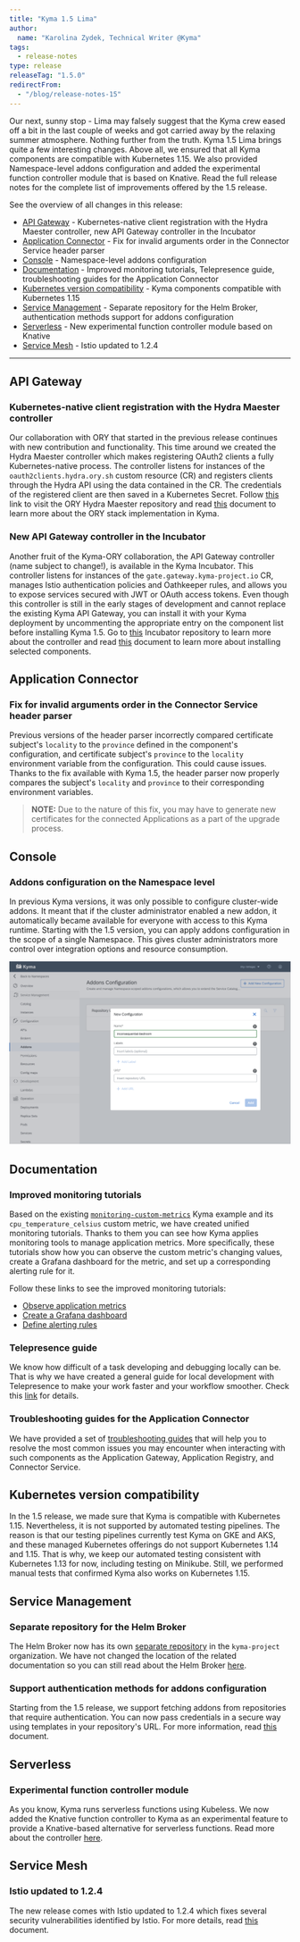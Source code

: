 ```yaml
---
title: "Kyma 1.5 Lima"
author:
  name: "Karolina Zydek, Technical Writer @Kyma"
tags:
  - release-notes
type: release
releaseTag: "1.5.0"
redirectFrom:
  - "/blog/release-notes-15"
---
```


Our next, sunny stop - Lima may falsely suggest that the Kyma crew eased off a bit in the last couple of weeks and got carried away by the relaxing summer atmosphere. Nothing further from the truth. Kyma 1.5 Lima brings quite a few interesting changes. Above all, we ensured that all Kyma components are compatible with Kubernetes 1.15. We also provided Namespace-level addons configuration and added the experimental function controller module that is based on Knative. Read the full release notes for the complete list of improvements offered by the 1.5 release.

<!-- overview -->

See the overview of all changes in this release:

- [API Gateway](#api-gateway) - Kubernetes-native client registration with the Hydra Maester controller, new API Gateway controller in the Incubator
- [Application Connector](#application-connector) - Fix for invalid arguments order in the Connector Service header parser
- [Console](#console) - Namespace-level addons configuration
- [Documentation](#documentation) - Improved monitoring tutorials, Telepresence guide, troubleshooting guides for the Application Connector
- [Kubernetes version compatibility](#kubernetes-version-compatibility) - Kyma components compatible with Kubernetes 1.15
- [Service Management](#service-management) - Separate repository for the Helm Broker, authentication methods support for addons configuration
- [Serverless](#serverless) - New experimental function controller module based on Knative
- [Service Mesh](#service-mesh) - Istio updated to 1.2.4

---

## API Gateway

### Kubernetes-native client registration with the Hydra Maester controller

Our collaboration with ORY that started in the previous release continues with new contribution and functionality. This time around we created the Hydra Maester controller which makes registering OAuth2 clients a fully Kubernetes-native process. The controller listens for instances of the `oauth2clients.hydra.ory.sh` custom resource (CR) and registers clients through the Hydra API using the data contained in the CR. The credentials of the registered client are then saved in a Kubernetes Secret. Follow [this](https://github.com/ory/hydra-maester) link to visit the ORY Hydra Maester repository and read [this](https://kyma-project.io/docs/1.5/components/security/#details-o-auth2-and-open-id-connect-server) document to learn more about the ORY stack implementation in Kyma.

### New API Gateway controller in the Incubator

Another fruit of the Kyma-ORY collaboration, the API Gateway controller (name subject to change!), is available in the Kyma Incubator. This controller listens for instances of the `gate.gateway.kyma-project.io` CR, manages Istio authentication policies and Oathkeeper rules, and allows you to expose services secured with JWT or OAuth access tokens. Even though this controller is still in the early stages of development and cannot replace the existing Kyma API Gateway, you can install it with your Kyma deployment by uncommenting the appropriate entry on the component list before installing Kyma 1.5. Go to [this](https://github.com/kyma-incubator/api-gateway) Incubator repository to learn more about the controller and read [this](https://kyma-project.io/docs/1.5/root/kyma/#configuration-custom-component-installation) document to learn more about installing selected components.

## Application Connector

### Fix for invalid arguments order in the Connector Service header parser

Previous versions of the header parser incorrectly compared certificate subject's `locality` to the `province` defined in the component's configuration, and certificate subject's `province` to the `locality` environment variable from the configuration. This could cause issues. Thanks to the fix available with Kyma 1.5, the header parser now properly compares the subject's `locality` and `province` to their corresponding environment variables.

> **NOTE:** Due to the nature of this fix, you may have to generate new certificates for the connected Applications as a part of the upgrade process.

## Console

### Addons configuration on the Namespace level  

In previous Kyma versions, it was only possible to configure cluster-wide addons. It meant that if the cluster administrator enabled a new addon, it automatically became available for everyone with access to this Kyma runtime. Starting with the 1.5 version, you can apply addons configuration in the scope of a single Namespace. This gives cluster administrators more control over integration options and resource consumption.

![Addons configuration](./addons-configuration.png)

## Documentation

### Improved monitoring tutorials

Based on the existing [`monitoring-custom-metrics`](https://github.com/kyma-project/examples/tree/master/monitoring-custom-metrics) Kyma example and its `cpu_temperature_celsius` custom metric, we have created unified monitoring tutorials. Thanks to them you can see how Kyma applies monitoring tools to manage application metrics. More specifically, these tutorials show how you can observe the custom metric's changing values, create a Grafana dashboard for the metric, and set up a corresponding alerting rule for it.

Follow these links to see the improved monitoring tutorials:

- [Observe application metrics](https://kyma-project.io/docs/1.5/components/monitoring/#tutorials-observe-application-metrics)
- [Create a Grafana dashboard](https://kyma-project.io/docs/1.5/components/monitoring/#tutorials-create-a-grafana-dashboard)
- [Define alerting rules](https://kyma-project.io/docs/1.5/components/monitoring/#tutorials-define-alerting-rules)

### Telepresence guide

We know how difficult of a task developing and debugging locally can be. That is why we have created a general guide for local development with Telepresence to make your work faster and your workflow smoother. Check this [link](https://kyma-project.io/community/guidelines/technicalities#using-telepresence-for-local-kyma-development-using-telepresence-for-local-kyma-development) for details.

### Troubleshooting guides for the Application Connector

We have provided a set of [troubleshooting guides](https://kyma-project.io/docs/1.5/components/application-connector/#troubleshooting-troubleshooting) that will help you to resolve the most common issues you may encounter when interacting with such components as the Application Gateway, Application Registry, and Connector Service.

## Kubernetes version compatibility

In the 1.5 release, we made sure that Kyma is compatible with Kubernetes 1.15. Nevertheless, it is not supported by automated testing pipelines. The reason is that our testing pipelines currently test Kyma on GKE and AKS, and these managed Kubernetes offerings do not support Kubernetes 1.14 and 1.15. That is why, we keep our automated testing consistent with Kubernetes 1.13 for now, including testing on Minikube. Still, we performed manual tests that confirmed Kyma also works on Kubernetes 1.15.

## Service Management

### Separate repository for the Helm Broker

The Helm Broker now has its own [separate repository](https://github.com/kyma-project/helm-broker) in the `kyma-project` organization. We have not changed the location of the related documentation so you can still read about the Helm Broker [here](https://kyma-project.io/docs/components/helm-broker/).

### Support authentication methods for addons configuration

Starting from the 1.5 release, we support fetching addons from repositories that require authentication. You can now pass credentials in a secure way using templates in your repository's URL. For more information, read [this](https://kyma-project.io/docs/1.5/components/helm-broker/#details-create-addons-repository-authorization) document.  

## Serverless

### Experimental function controller module

As you know, Kyma runs serverless functions using Kubeless. We now added the Knative function controller to Kyma as an experimental feature to provide a Knative-based alternative for serverless functions. Read more about the controller [here](https://github.com/kyma-project/kyma/tree/master/components/function-controller).

## Service Mesh

### Istio updated to 1.2.4

The new release comes with Istio updated to 1.2.4 which fixes several security vulnerabilities identified by Istio. For more details, read [this](https://istio.io/about/notes/1.2.4/) document.
